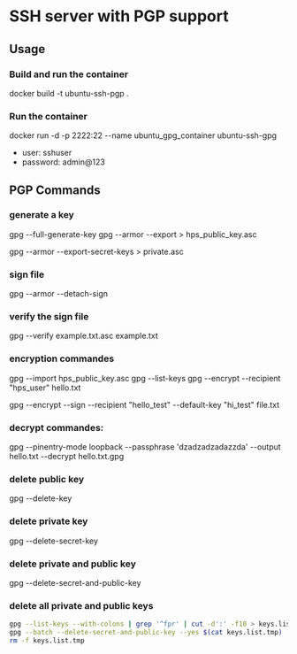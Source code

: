 # SSH server with PGP support


## Usage

### Build and run the container

docker build -t ubuntu-ssh-pgp .

### Run the container

docker run -d -p 2222:22 --name ubuntu_gpg_container ubuntu-ssh-gpg

- user: sshuser
- password: admin@123


## PGP Commands

### generate a key 

gpg --full-generate-key
gpg --armor --export <key-id> > hps_public_key.asc

gpg --armor --export-secret-keys > private.asc

### sign file

gpg --armor --detach-sign <file-to-sign>

### verify the sign file 

gpg --verify example.txt.asc example.txt

### encryption commandes

gpg --import hps_public_key.asc 
gpg --list-keys
gpg --encrypt --recipient "hps_user" hello.txt 

gpg --encrypt --sign --recipient "hello_test" --default-key "hi_test" file.txt


### decrypt commandes: 

gpg --pinentry-mode loopback --passphrase 'dzadzadzadazzda' --output hello.txt --decrypt hello.txt.gpg


### delete public key

gpg --delete-key <key-id>


### delete private key 

gpg --delete-secret-key <key-id>


### delete private and public key

gpg --delete-secret-and-public-key <key-id>


### delete all private and public keys

```bash
gpg --list-keys --with-colons | grep '^fpr' | cut -d':' -f10 > keys.list.tmp
gpg --batch --delete-secret-and-public-key --yes $(cat keys.list.tmp)
rm -f keys.list.tmp
```
